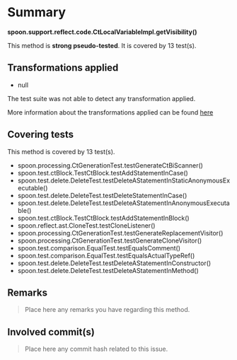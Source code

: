 # Summary
**spoon.support.reflect.code.CtLocalVariableImpl.getVisibility()**

This method is **strong pseudo-tested**.
It is covered by 13 test(s). 


## Transformations applied

- null


The test suite was not able to detect any transformation applied.

More information about the transformations applied can be found [here](https://github.com/STAMP-project/pitest-descartes)

## Covering tests
This method is covered by 13 test(s).
* spoon.processing.CtGenerationTest.testGenerateCtBiScanner()
* spoon.test.ctBlock.TestCtBlock.testAddStatementInCase()
* spoon.test.delete.DeleteTest.testDeleteAStatementInStaticAnonymousExecutable()
* spoon.test.delete.DeleteTest.testDeleteStatementInCase()
* spoon.test.delete.DeleteTest.testDeleteAStatementInAnonymousExecutable()
* spoon.test.ctBlock.TestCtBlock.testAddStatementInBlock()
* spoon.reflect.ast.CloneTest.testCloneListener()
* spoon.processing.CtGenerationTest.testGenerateReplacementVisitor()
* spoon.processing.CtGenerationTest.testGenerateCloneVisitor()
* spoon.test.comparison.EqualTest.testEqualsComment()
* spoon.test.comparison.EqualTest.testEqualsActualTypeRef()
* spoon.test.delete.DeleteTest.testDeleteAStatementInConstructor()
* spoon.test.delete.DeleteTest.testDeleteAStatementInMethod()


## Remarks
> Place here any remarks you have regarding this method.

## Involved commit(s)

> Place here any commit hash related to this issue.
